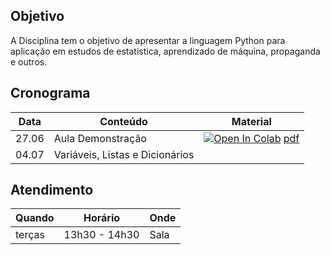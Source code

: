 ## Objetivo

A Disciplina tem o objetivo de apresentar a linguagem Python para aplicação em estudos de estatística, aprendizado de máquina, propaganda e outros.

## Cronograma

| Data    | Conteúdo                        | Material  |
|---------|---------------------------------|-----------|
| 27.06   | Aula Demonstração               |[![Open In Colab](https://colab.research.google.com/assets/colab-badge.svg)](https://colab.research.google.com/drive/1xFC_-c7ICM_nEQFHe3HJoEk_PuUW7fl9) [pdf](https://github.com/hsandmann/insper.pythonaplicado/raw/master/aula1_introducao.pdf)|
| 04.07   | Variáveis, Listas e Dicionários ||

## Atendimento

| Quando   | Horário       | Onde       |
|----------|---------------|------------|
| terças   | 13h30 - 14h30 | Sala       |
